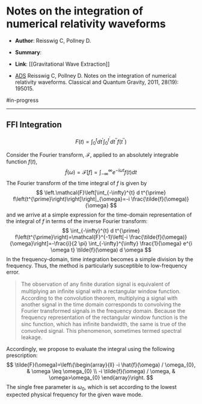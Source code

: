 # Notes on the integration of numerical relativity waveforms

* **Author**: Reisswig C, Pollney D.
* **Summary**:
    
* **Link**: [[Gravitational Wave Extraction]]
- [ADS](https://ui.adsabs.harvard.edu/abs/2011CQGra..28s5015R/abstract) Reisswig C, Pollney D. Notes on the integration of numerical relativity waveforms. Classical and Quantum Gravity, 2011, 28(19): 195015.

#in-progress
___

## FFI Integration

$$
F(t)=\int_{0}^{t} d t^{\prime} \int_{0}^{t^{\prime}} d t^{\prime \prime} f\left(t^{\prime \prime}\right)
$$

Consider the Fourier transform,  $\mathcal{F}$, applied to an absolutely integrable function $f(t)$,
$$
\tilde{f}(\omega)=\mathcal{F}[f]=\int_{-\infty}^{\infty} e^{-i \omega t} f(t) d t
$$
The Fourier transform of the time integral of $f$ is given by
$$
\left.\mathcal{F}\left[\int_{-\infty}^{t} d t^{\prime} f\left(t^{\prime}\right)\right]\right|_{\omega}=-i \frac{\tilde{f}(\omega)}{\omega}
$$
and we arrive at a simple expression for the time-domain representation of the integral of $f$ in terms of the inverse Fourier transform:
$$
\int_{-\infty}^{t} d t^{\prime} f\left(t^{\prime}\right)=\mathcal{F}^{-1}\left[-i \frac{\tilde{f}(\omega)}{\omega}\right]=-\frac{i}{2 \pi} \int_{-\infty}^{\infty} \frac{1}{\omega} e^{i \omega t} \tilde{f}(\omega) d \omega
$$
In the frequency-domain, time integration becomes a simple division by the frequency. Thus, the method is particularly susceptible to low-frequency error.

> The observation of any ﬁnite duration signal is equivalent of multiplying an inﬁnite signal with a rectangular window function. According to the convolution theorem, multiplying a signal with another signal in the time domain corresponds to convolving the Fourier transformed signals in the frequency domain. Because the frequency representation of the rectangular window function is the sinc function, which has inﬁnite bandwidth, the same is true of the convolved signal. This phenomenon, sometimes termed spectral leakage.

Accordingly, we propose to evaluate the integral using the following prescription:
$$
\tilde{F}(\omega)=\left\{\begin{array}{ll}
-i \hat{f}(\omega) / \omega_{0}, & \omega \leq \omega_{0} \\
-i \tilde{f}(\omega) / \omega, & \omega>\omega_{0}
\end{array}\right.
$$
The single free parameter is $\omega_{0}$, which is set according to the lowest expected physical frequency for the given wave mode.